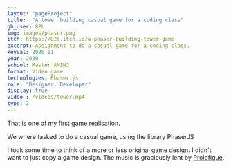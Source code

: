 ```yaml
---
layout: "pageProject"
title:  "A tower building casual game for a coding class"
gh_user: 82L
img: images/phaser.png
itch: https://82l.itch.io/a-phaser-building-tower-game
excerpt: Assignment to do a casual game for a coding class.
keyVal: 2020.11
year: 2020
school: Master AMINJ
format: Video game
technologies: Phaser.js
role: "Designer, Developer"
display: true
video : /videos/tower.mp4
type: 2
---
```

<p>That is one of my first game realisation.</p>
<p>We where tasked to do a casual game, using the library PhaserJS</p>
<p>I took some time to think of a more or less original game design. I didn't want to just copy a game design. The music is graciously lent by <a href=" https://www.youtube.com/channel/UCVpEvxxlkiVtnDQ9RjXGBEQ" target="_blank" >Prolofique</a>.</p>